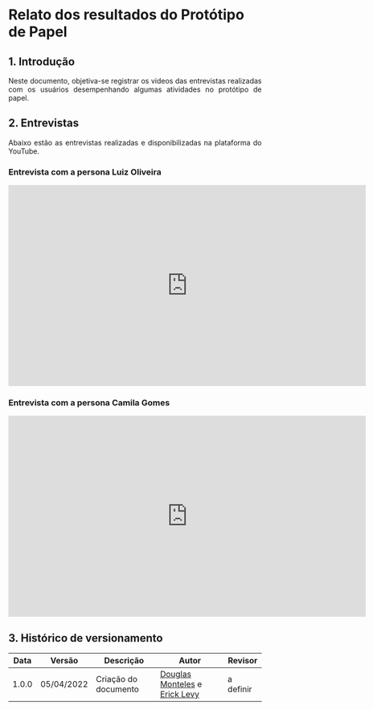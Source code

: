 # Relato dos resultados do Protótipo de Papel

## 1. Introdução

<p align="justify">
	Neste documento, objetiva-se registrar os videos das entrevistas realizadas com os usuários desempenhando algumas atividades no protótipo de papel.
</p>

## 2. Entrevistas

<p align="justify">
	Abaixo estão as entrevistas realizadas e disponibilizadas na plataforma do YouTube.
</p>

### Entrevista com a persona Luiz Oliveira

<iframe width="711" height="400" src="https://www.youtube.com/embed/d7-DpubsYbQ" title="YouTube video player" frameborder="0" allow="accelerometer; autoplay; clipboard-write; encrypted-media; gyroscope; picture-in-picture" allowfullscreen></iframe>

### Entrevista com a persona Camila Gomes

<iframe width="711" height="400" src="https://www.youtube.com/embed/kUEItLy3kaA" title="YouTube video player" frameborder="0" allow="accelerometer; autoplay; clipboard-write; encrypted-media; gyroscope; picture-in-picture" allowfullscreen></iframe>


## 3. Histórico de versionamento

|Data|Versão|Descrição|Autor|Revisor
|-|-|-|-|-|
|1.0.0|05/04/2022| Criação do documento | [Douglas Monteles](https://github.com/douglasmonteles) e [Erick Levy](https://github.com/ericklevy) | a definir |
